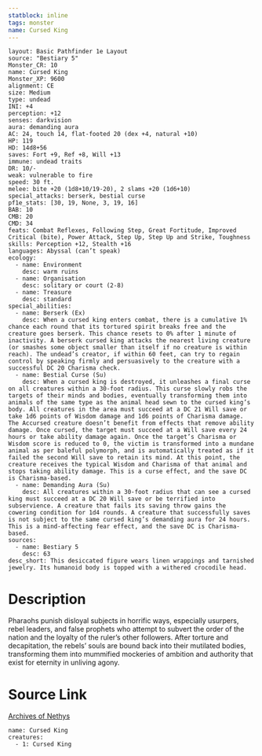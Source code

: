 ```yaml
---
statblock: inline
tags: monster
name: Cursed King
---
```

```statblock
layout: Basic Pathfinder 1e Layout
source: "Bestiary 5"
Monster_CR: 10
name: Cursed King
Monster_XP: 9600
alignment: CE
size: Medium
type: undead
INI: +4
perception: +12
senses: darkvision
aura: demanding aura
AC: 24, touch 14, flat-footed 20 (dex +4, natural +10)
HP: 119
HD: 14d8+56
saves: Fort +9, Ref +8, Will +13
immune: undead traits
DR: 10/-
weak: vulnerable to fire
speed: 30 ft.
melee: bite +20 (1d8+10/19-20), 2 slams +20 (1d6+10)
special_attacks: berserk, bestial curse
pf1e_stats: [30, 19, None, 3, 19, 16]
BAB: 10
CMB: 20
CMD: 34
feats: Combat Reflexes, Following Step, Great Fortitude, Improved Critical (bite), Power Attack, Step Up, Step Up and Strike, Toughness
skills: Perception +12, Stealth +16
languages: Abyssal (can’t speak)
ecology:
  - name: Environment
    desc: warm ruins
  - name: Organisation
    desc: solitary or court (2-8)
  - name: Treasure
    desc: standard
special_abilities:
  - name: Berserk (Ex)
    desc: When a cursed king enters combat, there is a cumulative 1% chance each round that its tortured spirit breaks free and the creature goes berserk. This chance resets to 0% after 1 minute of inactivity. A berserk cursed king attacks the nearest living creature (or smashes some object smaller than itself if no creature is within reach). The undead’s creator, if within 60 feet, can try to regain control by speaking firmly and persuasively to the creature with a successful DC 20 Charisma check.
  - name: Bestial Curse (Su)
    desc: When a cursed king is destroyed, it unleashes a final curse on all creatures within a 30-foot radius. This curse slowly robs the targets of their minds and bodies, eventually transforming them into animals of the same type as the animal head sewn to the cursed king’s body. All creatures in the area must succeed at a DC 21 Will save or take 1d6 points of Wisdom damage and 1d6 points of Charisma damage. The Accursed creature doesn’t benefit from effects that remove ability damage. Once cursed, the target must succeed at a Will save every 24 hours or take ability damage again. Once the target’s Charisma or Wisdom score is reduced to 0, the victim is transformed into a mundane animal as per baleful polymorph, and is automatically treated as if it failed the second Will save to retain its mind. At this point, the creature receives the typical Wisdom and Charisma of that animal and stops taking ability damage. This is a curse effect, and the save DC is Charisma-based.
  - name: Demanding Aura (Su)
    desc: All creatures within a 30-foot radius that can see a cursed king must succeed at a DC 20 Will save or be terrified into subservience. A creature that fails its saving throw gains the cowering condition for 1d4 rounds. A creature that successfully saves is not subject to the same cursed king’s demanding aura for 24 hours. This is a mind-affecting fear effect, and the save DC is Charisma-based.
sources:
  - name: Bestiary 5
    desc: 63
desc_short: This desiccated figure wears linen wrappings and tarnished jewelry. Its humanoid body is topped with a withered crocodile head.
```
# Description
Pharaohs punish disloyal subjects in horrific ways, especially usurpers, rebel leaders, and false prophets who attempt to subvert the order of the nation and the loyalty of the ruler’s other followers. After torture and decapitation, the rebels’ souls are bound back into their mutilated bodies, transforming them into mummified mockeries of ambition and authority that exist for eternity in unliving agony.
# Source Link
[Archives of Nethys](https://aonprd.com/MonsterDisplay.aspx?ItemName=Cursed%20King)
```encounter-table
name: Cursed King
creatures:
  - 1: Cursed King
```
